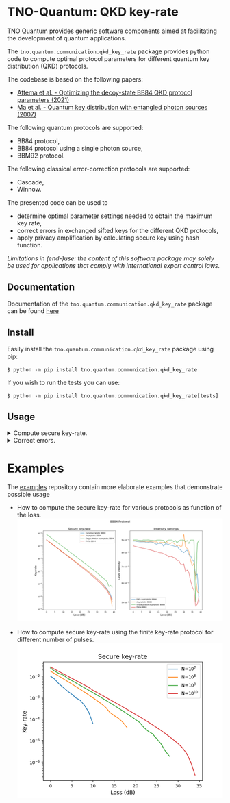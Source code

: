 # TNO-Quantum: QKD key-rate

TNO Quantum provides generic software components aimed at facilitating the development of quantum applications.

The `tno.quantum.communication.qkd_key_rate` package provides python code to compute optimal protocol parameters for different quantum key distribution (QKD) protocols.

The codebase is based on the following papers:

- [Attema et al. - Optimizing the decoy-state BB84 QKD protocol parameters (2021)](https://doi.org/10.1007/s11128-021-03078-0)
- [Ma et al. - Quantum key distribution with entangled photon sources (2007)](http://doi.org/10.1103/PhysRevA.76.012307)


The following quantum protocols are supported:

- BB84 protocol,
- BB84 protocol using a single photon source,
- BBM92 protocol.

The following classical error-correction protocols are supported:

- Cascade,
- Winnow.

The presented code can be used to

- determine optimal parameter settings needed to obtain the maximum key rate, 
- correct errors in exchanged sifted keys for the different QKD protocols,
- apply privacy amplification by calculating secure key using hash function. 

*Limitations in (end-)use: the content of this software package may solely be used for applications that comply with international export control laws.*

## Documentation

Documentation of the `tno.quantum.communication.qkd_key_rate` package can be found [here](https://tno-quantum.github.io/communication.qkd_key_rate/)

## Install

Easily install the `tno.quantum.communication.qkd_key_rate` package using pip:
```console
$ python -m pip install tno.quantum.communication.qkd_key_rate
```

If you wish to run the tests you can use:
```console
$ python -m pip install tno.quantum.communication.qkd_key_rate[tests]
```

## Usage

<details>
  <summary>Compute secure key-rate.</summary>
The following code demonstrates how the BB84 protocol can be used to calculate optimal key-rate for a specific detector.

```python
from tno.quantum.communication.qkd_key_rate.protocols.quantum.bb84 import (
   BB84FullyAsymptoticKeyRateEstimate,
)
from tno.quantum.communication.qkd_key_rate.test.conftest import standard_detector

detector = standard_detector.customise(
    dark_count_rate=6e-7,
    polarization_drift=0.0707,
    error_detector=5e-3,
    efficiency_detector=0.1,
)

fully_asymptotic_key_rate = BB84FullyAsymptoticKeyRateEstimate(detector=detector)
mu, rate = fully_asymptotic_key_rate.optimize_rate(attenuation=0.2)
```
</details>

<details>
  <summary>Correct errors.</summary>
The following example demonstrates usage of the Winnow error correction protocol.

```python
import numpy as np

from tno.quantum.communication.qkd_key_rate.base import Message, Permutations, Schedule
from tno.quantum.communication.qkd_key_rate.protocols.classical.winnow import (
   WinnowCorrector,
   WinnowReceiver,
   WinnowSender,
)

error_rate = 0.05
message_length = 10000
input_message = Message.random_message(message_length=message_length)
error_message = Message(
   [x if np.random.rand() > error_rate else 1 - x for x in input_message]
)
schedule = Schedule.schedule_from_error_rate(error_rate=error_rate)
number_of_passes = np.sum(schedule.schedule)
permutations = Permutations.random_permutation(
   number_of_passes=number_of_passes, message_size=message_length
)

alice = WinnowSender(
   message=input_message, permutations=permutations, schedule=schedule
)
bob = WinnowReceiver(
   message=error_message, permutations=permutations, schedule=schedule
)
corrector = WinnowCorrector(alice=alice, bob=bob)
summary = corrector.correct_errors()
```
</details>

# Examples
The [examples](https://github.com/TNO-Quantum/examples) repository contain more elaborate examples that demonstrate possible usage

- How to compute the secure key-rate for various protocols as function of the loss. 
![BB84 protocols](https://github.com/TNO-Quantum/communication.qkd_key_rate/raw/main/images/bb84_key_rate.png)

- How to compute secure key-rate using the finite key-rate protocol for different number of pulses.
![Example image](https://github.com/TNO-Quantum/communication.qkd_key_rate/raw/main/images/finite_key_rate.png)
